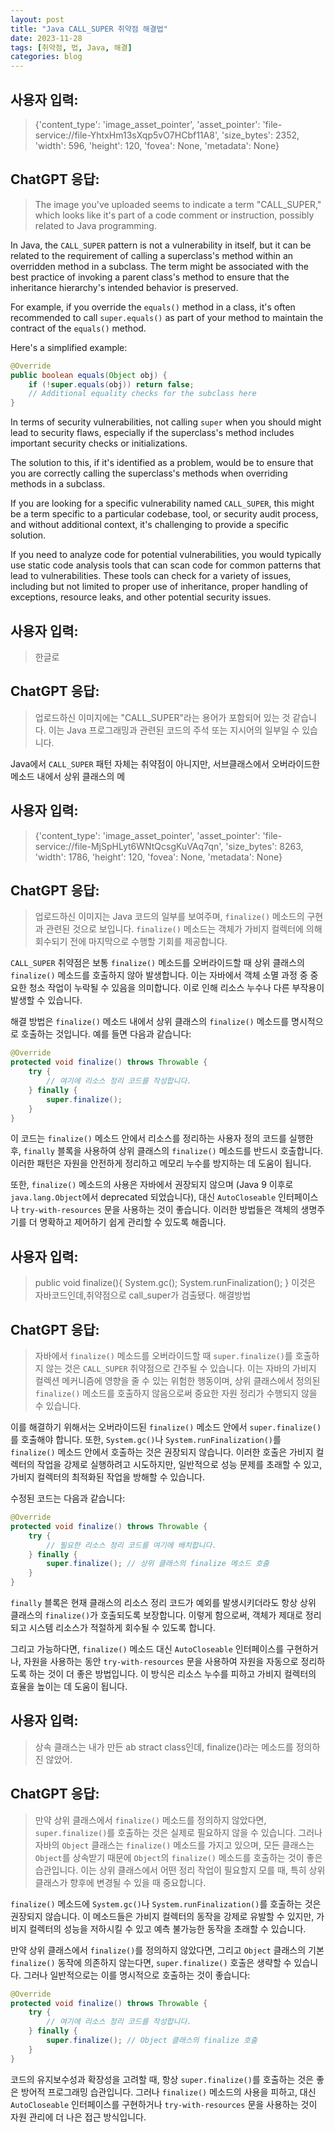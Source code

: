 ```yaml
---
layout: post
title: "Java CALL_SUPER 취약점 해결법"
date: 2023-11-28
tags: [취약점, 법, Java, 해결]
categories: blog
---
```


## 사용자 입력:
> {'content_type': 'image_asset_pointer', 'asset_pointer': 'file-service://file-YhtxHm13sXqp5vO7HCbf11A8', 'size_bytes': 2352, 'width': 596, 'height': 120, 'fovea': None, 'metadata': None}

## ChatGPT 응답:
> The image you've uploaded seems to indicate a term "CALL_SUPER," which looks like it's part of a code comment or instruction, possibly related to Java programming.

In Java, the `CALL_SUPER` pattern is not a vulnerability in itself, but it can be related to the requirement of calling a superclass's method within an overridden method in a subclass. The term might be associated with the best practice of invoking a parent class's method to ensure that the inheritance hierarchy's intended behavior is preserved.

For example, if you override the `equals()` method in a class, it's often recommended to call `super.equals()` as part of your method to maintain the contract of the `equals()` method.

Here's a simplified example:

```java
@Override
public boolean equals(Object obj) {
    if (!super.equals(obj)) return false;
    // Additional equality checks for the subclass here
}
```

In terms of security vulnerabilities, not calling `super` when you should might lead to security flaws, especially if the superclass's method includes important security checks or initializations.

The solution to this, if it's identified as a problem, would be to ensure that you are correctly calling the superclass's methods when overriding methods in a subclass.

If you are looking for a specific vulnerability named `CALL_SUPER`, this might be a term specific to a particular codebase, tool, or security audit process, and without additional context, it's challenging to provide a specific solution.

If you need to analyze code for potential vulnerabilities, you would typically use static code analysis tools that can scan code for common patterns that lead to vulnerabilities. These tools can check for a variety of issues, including but not limited to proper use of inheritance, proper handling of exceptions, resource leaks, and other potential security issues.

## 사용자 입력:
> 한글로

## ChatGPT 응답:
> 업로드하신 이미지에는 "CALL_SUPER"라는 용어가 포함되어 있는 것 같습니다. 이는 Java 프로그래밍과 관련된 코드의 주석 또는 지시어의 일부일 수 있습니다.

Java에서 `CALL_SUPER` 패턴 자체는 취약점이 아니지만, 서브클래스에서 오버라이드한 메소드 내에서 상위 클래스의 메

## 사용자 입력:
> {'content_type': 'image_asset_pointer', 'asset_pointer': 'file-service://file-MjSpHLyt6WNtQcsgKuVAq7qn', 'size_bytes': 8263, 'width': 1786, 'height': 120, 'fovea': None, 'metadata': None}

## ChatGPT 응답:
> 업로드하신 이미지는 Java 코드의 일부를 보여주며, `finalize()` 메소드의 구현과 관련된 것으로 보입니다. `finalize()` 메소드는 객체가 가비지 컬렉터에 의해 회수되기 전에 마지막으로 수행할 기회를 제공합니다.

`CALL_SUPER` 취약점은 보통 `finalize()` 메소드를 오버라이드할 때 상위 클래스의 `finalize()` 메소드를 호출하지 않아 발생합니다. 이는 자바에서 객체 소멸 과정 중 중요한 청소 작업이 누락될 수 있음을 의미합니다. 이로 인해 리소스 누수나 다른 부작용이 발생할 수 있습니다.

해결 방법은 `finalize()` 메소드 내에서 상위 클래스의 `finalize()` 메소드를 명시적으로 호출하는 것입니다. 예를 들면 다음과 같습니다:

```java
@Override
protected void finalize() throws Throwable {
    try {
        // 여기에 리소스 정리 코드를 작성합니다.
    } finally {
        super.finalize();
    }
}
```

이 코드는 `finalize()` 메소드 안에서 리소스를 정리하는 사용자 정의 코드를 실행한 후, `finally` 블록을 사용하여 상위 클래스의 `finalize()` 메소드를 반드시 호출합니다. 이러한 패턴은 자원을 안전하게 정리하고 메모리 누수를 방지하는 데 도움이 됩니다.

또한, `finalize()` 메소드의 사용은 자바에서 권장되지 않으며 (Java 9 이후로 `java.lang.Object`에서 deprecated 되었습니다), 대신 `AutoCloseable` 인터페이스나 `try-with-resources` 문을 사용하는 것이 좋습니다. 이러한 방법들은 객체의 생명주기를 더 명확하고 제어하기 쉽게 관리할 수 있도록 해줍니다.

## 사용자 입력:
> 	public void finalize(){
		System.gc();
		System.runFinalization();
	}  이것은 자바코드인데,취약점으로 call_super가 검출됐다. 해결방법

## ChatGPT 응답:
> 자바에서 `finalize()` 메소드를 오버라이드할 때 `super.finalize()`를 호출하지 않는 것은 `CALL_SUPER` 취약점으로 간주될 수 있습니다. 이는 자바의 가비지 컬렉션 메커니즘에 영향을 줄 수 있는 위험한 행동이며, 상위 클래스에서 정의된 `finalize()` 메소드를 호출하지 않음으로써 중요한 자원 정리가 수행되지 않을 수 있습니다.

이를 해결하기 위해서는 오버라이드된 `finalize()` 메소드 안에서 `super.finalize()`를 호출해야 합니다. 또한, `System.gc()`나 `System.runFinalization()`를 `finalize()` 메소드 안에서 호출하는 것은 권장되지 않습니다. 이러한 호출은 가비지 컬렉터의 작업을 강제로 실행하려고 시도하지만, 일반적으로 성능 문제를 초래할 수 있고, 가비지 컬렉터의 최적화된 작업을 방해할 수 있습니다.

수정된 코드는 다음과 같습니다:

```java
@Override
protected void finalize() throws Throwable {
    try {
        // 필요한 리소스 정리 코드를 여기에 배치합니다.
    } finally {
        super.finalize(); // 상위 클래스의 finalize 메소드 호출
    }
}
```

`finally` 블록은 현재 클래스의 리소스 정리 코드가 예외를 발생시키더라도 항상 상위 클래스의 `finalize()`가 호출되도록 보장합니다. 이렇게 함으로써, 객체가 제대로 정리되고 시스템 리소스가 적절하게 회수될 수 있도록 합니다.

그리고 가능하다면, `finalize()` 메소드 대신 `AutoCloseable` 인터페이스를 구현하거나, 자원을 사용하는 동안 `try-with-resources` 문을 사용하여 자원을 자동으로 정리하도록 하는 것이 더 좋은 방법입니다. 이 방식은 리소스 누수를 피하고 가비지 컬렉터의 효율을 높이는 데 도움이 됩니다.

## 사용자 입력:
> 상속 클래스는 내가 만든 ab stract class인데, finalize()라는 메소드를 정의하진 않았어.

## ChatGPT 응답:
> 만약 상위 클래스에서 `finalize()` 메소드를 정의하지 않았다면, `super.finalize()`를 호출하는 것은 실제로 필요하지 않을 수 있습니다. 그러나 자바의 `Object` 클래스는 `finalize()` 메소드를 가지고 있으며, 모든 클래스는 `Object`를 상속받기 때문에 `Object`의 `finalize()` 메소드를 호출하는 것이 좋은 습관입니다. 이는 상위 클래스에서 어떤 정리 작업이 필요할지 모를 때, 특히 상위 클래스가 향후에 변경될 수 있을 때 중요합니다.

`finalize()` 메소드에 `System.gc()`나 `System.runFinalization()`를 호출하는 것은 권장되지 않습니다. 이 메소드들은 가비지 컬렉터의 동작을 강제로 유발할 수 있지만, 가비지 컬렉터의 성능을 저하시킬 수 있고 예측 불가능한 동작을 초래할 수 있습니다.

만약 상위 클래스에서 `finalize()`를 정의하지 않았다면, 그리고 `Object` 클래스의 기본 `finalize()` 동작에 의존하지 않는다면, `super.finalize()` 호출은 생략할 수 있습니다. 그러나 일반적으로는 이를 명시적으로 호출하는 것이 좋습니다:

```java
@Override
protected void finalize() throws Throwable {
    try {
        // 여기에 리소스 정리 코드를 작성합니다.
    } finally {
        super.finalize(); // Object 클래스의 finalize 호출
    }
}
```

코드의 유지보수성과 확장성을 고려할 때, 항상 `super.finalize()`를 호출하는 것은 좋은 방어적 프로그래밍 습관입니다. 그러나 `finalize()` 메소드의 사용을 피하고, 대신 `AutoCloseable` 인터페이스를 구현하거나 `try-with-resources` 문을 사용하는 것이 자원 관리에 더 나은 접근 방식입니다.

